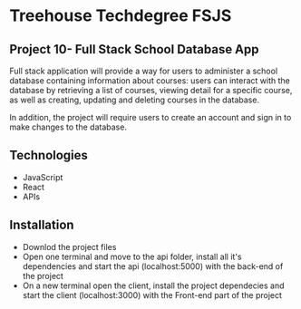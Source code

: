 # Treehouse Techdegree FSJS
## Project 10- Full Stack School Database App

Full stack application will provide a way for users to administer a school database containing information about courses: users can interact with the database by retrieving a list of courses, viewing detail for a specific course, as well as creating, updating and deleting courses in the database.

In addition, the project will require users to create an account and sign in to make changes to the database.


## Technologies
* JavaScript
* React
* APIs

## Installation
- Downlod the project files
- Open one terminal and move to the api folder, install all it's dependencies and start the api (localhost:5000) with the back-end of the project
- On a new terminal open the client, install the project dependecies and start the client (localhost:3000) with the Front-end part of the project


